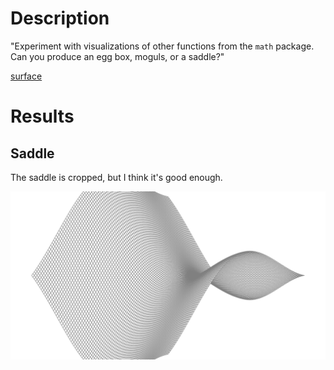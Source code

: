 # Description
"Experiment with visualizations of other functions from the `math` package.  Can you produce an egg box, moguls, or a saddle?"

[surface](https://github.com/masonelmore/gopl/blob/0dd25e4ed6cf7311ba0539d8ede1ee8c0684712b/ch3/ex3.1/main.go)

# Results
## Saddle
The saddle is cropped, but I think it's good enough.

![saddle](svg/saddle.svg)
